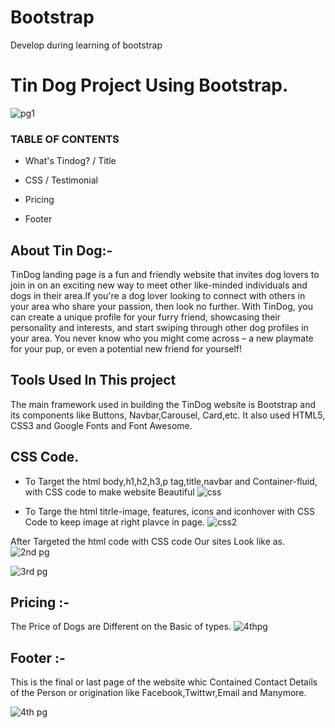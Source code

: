 # Bootstrap
Develop during learning of bootstrap
# Tin Dog Project Using Bootstrap.
![pg1](https://github.com/shyam343/Bootstrap/assets/84222697/44003e72-8b0c-4e00-94a2-77fb7853e85c)

### TABLE OF CONTENTS
- What's Tindog?
/ Title
+ CSS
/ Testimonial
* Pricing
+ Footer


## About Tin Dog:-
TinDog landing page is a fun and friendly website that invites dog lovers to join in on an exciting new way to meet other like-minded individuals and dogs in their area.If you're a dog lover looking to connect with others in your area who share your passion, then look no further. With TinDog, you can create a unique profile for your furry friend, showcasing their personality and interests, and start swiping through other dog profiles in your area. You never know who you might come across – a new playmate for your pup, or even a potential new friend for yourself!

## Tools Used In This project
The main framework used in building the TinDog website is Bootstrap and its components like Buttons, Navbar,Carousel, Card,etc. It also used HTML5, CSS3 and Google Fonts and Font Awesome.

## CSS Code.
+ To Target the html body,h1,h2,h3,p tag,title,navbar and Container-fluid, with CSS code to make website Beautiful
![css](https://github.com/shyam343/Bootstrap/assets/84222697/9250d8e3-a1e6-46aa-a0de-9a2d04710f5e)
- To Targe the html titrle-image, features, icons and iconhover with CSS Code to keep image at right plavce in page.
![css2](https://github.com/shyam343/Bootstrap/assets/84222697/5fee0cb8-6715-4353-811b-9b8bdeb73f79)

After Targeted the html code with CSS code Our sites Look like as.
![2nd pg](https://github.com/shyam343/Bootstrap/assets/84222697/4f38c0f3-34e3-400e-9699-dce3d7b13875)

![3rd pg](https://github.com/shyam343/Bootstrap/assets/84222697/1d7e5629-a429-4082-ace9-806a75548671)

## Pricing :-
The Price of Dogs are Different on the Basic of types.
![4thpg](https://github.com/shyam343/Bootstrap/assets/84222697/3aa35485-4105-4768-a5a2-262289b2ae6d)

## Footer :-
This is the final or last page of the website whic Contained Contact Details of the Person or origination like Facebook,Twittwr,Email and Manymore.

![4th pg](https://github.com/shyam343/Bootstrap/assets/84222697/e04bff76-1ec9-4256-8cc8-02c6800ac1cf)





